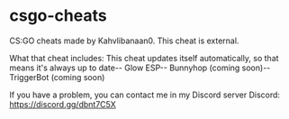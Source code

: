 # csgo-cheats
CS:GO cheats made by Kahvlibanaan0. This cheat is external.

What that cheat includes:
This cheat updates itself automatically, so that means it's always up to date--
Glow ESP--
Bunnyhop (coming soon)--
TriggerBot (coming soon)

If you have a problem, you can contact me in my Discord server
Discord: https://discord.gg/dbnt7C5X
